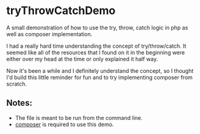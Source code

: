 tryThrowCatchDemo
=================

A small demonstration of how to use the try, throw, catch logic in php as well as composer implementation. 

I had a really hard time understanding the concept of try/throw/catch. It seemed like all of the resources that I found on it in the beginning were either over my head at the time or only explained it half way. 

Now it's been a while and I definitely understand the concept, so I thought I'd build this little reminder for fun and to try implementing composer from scratch.

Notes:
------
- The file is meant to be run from the command line.
- [composer](https://getcomposer.org/) is required to use this demo.
